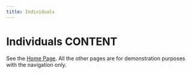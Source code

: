 ```yaml
---
title: Individuals
---
```


# Individuals CONTENT

See the [Home Page](/). All the other pages are for demonstration purposes
with the navigation only.
